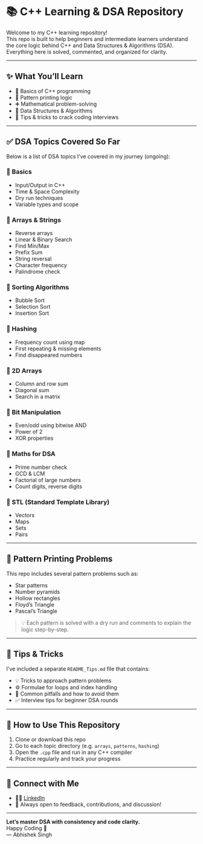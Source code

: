 # 📚 C++ Learning & DSA Repository

Welcome to my C++ learning repository!  
This repo is built to help beginners and intermediate learners understand the core logic behind C++ and Data Structures & Algorithms (DSA). Everything here is solved, commented, and organized for clarity.

---


## ✨ What You’ll Learn

- 📌 Basics of C++ programming
- 🔢 Pattern printing logic
- ➕ Mathematical problem-solving
- 🧠 Data Structures & Algorithms
- 🎯 Tips & tricks to crack coding interviews

---

## ✅ DSA Topics Covered So Far

Below is a list of DSA topics I’ve covered in my journey (ongoing):

### 🔹 Basics
- Input/Output in C++
- Time & Space Complexity
- Dry run techniques
- Variable types and scope

### 🔹 Arrays & Strings
- Reverse arrays
- Linear & Binary Search
- Find Min/Max
- Prefix Sum
- String reversal
- Character frequency
- Palindrome check

### 🔹 Sorting Algorithms
- Bubble Sort
- Selection Sort
- Insertion Sort

### 🔹 Hashing
- Frequency count using map
- First repeating & missing elements
- Find disappeared numbers

### 🔹 2D Arrays
- Column and row sum
- Diagonal sum
- Search in a matrix

### 🔹 Bit Manipulation
- Even/odd using bitwise AND
- Power of 2
- XOR properties

### 🔹 Maths for DSA
- Prime number check
- GCD & LCM
- Factorial of large numbers
- Count digits, reverse digits

### 🔹 STL (Standard Template Library)
- Vectors
- Maps
- Sets
- Pairs

---

## 🎨 Pattern Printing Problems

This repo includes several pattern problems such as:

- Star patterns
- Number pyramids
- Hollow rectangles
- Floyd’s Triangle
- Pascal’s Triangle

> 💡 Each pattern is solved with a dry run and comments to explain the logic step-by-step.

---

## 📘 Tips & Tricks

I've included a separate `README_Tips.md` file that contains:

- 💡 Tricks to approach pattern problems
- ⚙️ Formulae for loops and index handling
- 🧠 Common pitfalls and how to avoid them
- ✅ Interview tips for beginner DSA rounds

---

## 📂 How to Use This Repository

1. Clone or download this repo  
2. Go to each topic directory (e.g. `arrays`, `patterns`, `hashing`)  
3. Open the `.cpp` file and run in any C++ compiler  
4. Practice regularly and track your progress  

---

## 🔗 Connect with Me

- 👨‍💻 [LinkedIn](https://www.linkedin.com/in/abhishek-singh-312629323/)
- 🧠 Always open to feedback, contributions, and discussion!

---

**Let’s master DSA with consistency and code clarity.**  
Happy Coding 🚀  
— Abhishek Singh
